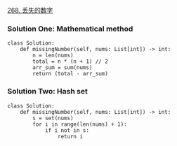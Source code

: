 [268. 丢失的数字](https://leetcode-cn.com/problems/missing-number/)
### Solution One: Mathematical method
```
class Solution:
    def missingNumber(self, nums: List[int]) -> int:
        n = len(nums)
        total = n * (n + 1) // 2
        arr_sum = sum(nums)
        return (total - arr_sum)
```

### Solution Two: Hash set
```
class Solution:
    def missingNumber(self, nums: List[int]) -> int:
        s = set(nums)
        for i in range(len(nums) + 1):
            if i not in s:
                return i
```
